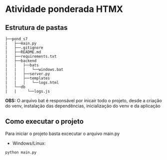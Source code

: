 # Atividade ponderada HTMX

## Estrutura de pastas

    ├──pond_s7
    |   ├──main.py  
    |   ├──.gitignore
    |   ├──README.md
    |   ├──requirements.txt
    |   ├──backend
    |   |   ├──bats
    |   |   |   └──windows.bat
    |   |   ├──server.py
    |   |   ├──templates
    |   |   |   └──logs.html  
    |   └──db
    |   |     └──logs.js
    

**OBS:** O arquivo bat é responsável por inicair todo o projeto, desde a criação do venv, instalação das dependências, inicialização do venv e da aplicação

## Como executar o projeto

Para iniciar o projeto basta excecutar o arquivo main.py

- Windows/Linux: 
```batch
python main.py
```
